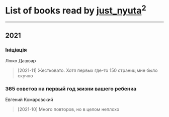 # List of books read by [just_nyuta](https://www.facebook.com/profile.php?id=10208134766271560)<sup>2</sup>
---

## 2021

### Ініціація
Люко Дашвар
> [2021-11] Жестковато. Хотя первых где-то 150 страниц мне было скучно


### 365 советов на первый год жизни вашего ребенка
Евгений Комаровский
> [2021-10] Много повторов, но в целом неплохо



